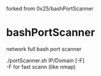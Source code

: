 forked from 0x25/bashPortScanner

# bashPortScanner

network full bash port scanner

./portScanner.sh IP/Domain [-F]  
-F for fast scann (like nmap)
